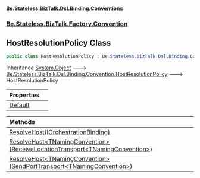 #### [Be.Stateless.BizTalk.Dsl.Binding.Conventions](README.md 'README')
### [Be.Stateless.BizTalk.Factory.Convention](Be.Stateless.BizTalk.Factory.Convention.md 'Be.Stateless.BizTalk.Factory.Convention')

## HostResolutionPolicy Class

```csharp
public class HostResolutionPolicy : Be.Stateless.BizTalk.Dsl.Binding.Convention.HostResolutionPolicy
```

Inheritance [System.Object](https://docs.microsoft.com/en-us/dotnet/api/System.Object 'System.Object') &#129106; [Be.Stateless.BizTalk.Dsl.Binding.Convention.HostResolutionPolicy](https://docs.microsoft.com/en-us/dotnet/api/Be.Stateless.BizTalk.Dsl.Binding.Convention.HostResolutionPolicy 'Be.Stateless.BizTalk.Dsl.Binding.Convention.HostResolutionPolicy') &#129106; HostResolutionPolicy

| Properties | |
| :--- | :--- |
| [Default](HostResolutionPolicy.Default.md 'Be.Stateless.BizTalk.Factory.Convention.HostResolutionPolicy.Default') | |

| Methods | |
| :--- | :--- |
| [ResolveHost(IOrchestrationBinding)](HostResolutionPolicy.ResolveHost(IOrchestrationBinding).md 'Be.Stateless.BizTalk.Factory.Convention.HostResolutionPolicy.ResolveHost(Be.Stateless.BizTalk.Dsl.Binding.IOrchestrationBinding)') | |
| [ResolveHost&lt;TNamingConvention&gt;(ReceiveLocationTransport&lt;TNamingConvention&gt;)](HostResolutionPolicy.ResolveHost_TNamingConvention_(ReceiveLocationTransport_TNamingConvention_).md 'Be.Stateless.BizTalk.Factory.Convention.HostResolutionPolicy.ResolveHost<TNamingConvention>(Be.Stateless.BizTalk.Dsl.Binding.ReceiveLocationTransport<TNamingConvention>)') | |
| [ResolveHost&lt;TNamingConvention&gt;(SendPortTransport&lt;TNamingConvention&gt;)](HostResolutionPolicy.ResolveHost_TNamingConvention_(SendPortTransport_TNamingConvention_).md 'Be.Stateless.BizTalk.Factory.Convention.HostResolutionPolicy.ResolveHost<TNamingConvention>(Be.Stateless.BizTalk.Dsl.Binding.SendPortTransport<TNamingConvention>)') | |
